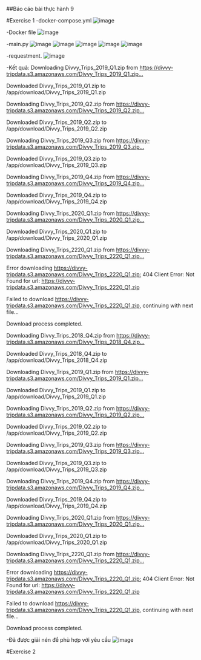 ##Báo cáo bài thực hành 9

#Exercise 1
-docker-compose.yml
![image](https://github.com/user-attachments/assets/8ea7f36d-55e3-40a7-9440-d504c27f3536)

-Docker file
![image](https://github.com/user-attachments/assets/3a283de5-e687-4267-978b-5363414b72f6)

-main.py
![image](https://github.com/user-attachments/assets/a81ca56b-c6f8-414f-91b5-6580d18c13ba)
![image](https://github.com/user-attachments/assets/a17b8cb4-bfc4-4192-b7dc-587f465f925b)
![image](https://github.com/user-attachments/assets/595812d2-495d-44d3-8de0-06113f3ad39c)
![image](https://github.com/user-attachments/assets/28572951-762c-4f6d-a09c-c00c742e6948)
![image](https://github.com/user-attachments/assets/d4b6f033-b73d-4161-aa76-4a388f7b2731)

-requestment.
![image](https://github.com/user-attachments/assets/a642e55f-fed8-4c35-a5e8-4f24a3331f99)

-Kết quả:
Downloading Divvy_Trips_2019_Q1.zip from https://divvy-tripdata.s3.amazonaws.com/Divvy_Trips_2019_Q1.zip...⁠


Downloaded Divvy_Trips_2019_Q1.zip to /app/download/Divvy_Trips_2019_Q1.zip


Downloading Divvy_Trips_2019_Q2.zip from https://divvy-tripdata.s3.amazonaws.com/Divvy_Trips_2019_Q2.zip...⁠


Downloaded Divvy_Trips_2019_Q2.zip to /app/download/Divvy_Trips_2019_Q2.zip


Downloading Divvy_Trips_2019_Q3.zip from https://divvy-tripdata.s3.amazonaws.com/Divvy_Trips_2019_Q3.zip...⁠


Downloaded Divvy_Trips_2019_Q3.zip to /app/download/Divvy_Trips_2019_Q3.zip


Downloading Divvy_Trips_2019_Q4.zip from https://divvy-tripdata.s3.amazonaws.com/Divvy_Trips_2019_Q4.zip...⁠


Downloaded Divvy_Trips_2019_Q4.zip to /app/download/Divvy_Trips_2019_Q4.zip


Downloading Divvy_Trips_2020_Q1.zip from https://divvy-tripdata.s3.amazonaws.com/Divvy_Trips_2020_Q1.zip...⁠


Downloaded Divvy_Trips_2020_Q1.zip to /app/download/Divvy_Trips_2020_Q1.zip


Downloading Divvy_Trips_2220_Q1.zip from https://divvy-tripdata.s3.amazonaws.com/Divvy_Trips_2220_Q1.zip...⁠


Error downloading https://divvy-tripdata.s3.amazonaws.com/Divvy_Trips_2220_Q1.zip:⁠ 404 Client Error: Not Found for url: https://divvy-tripdata.s3.amazonaws.com/Divvy_Trips_2220_Q1.zip⁠


Failed to download https://divvy-tripdata.s3.amazonaws.com/Divvy_Trips_2220_Q1.zip,⁠ continuing with next file...


Download process completed.


Downloading Divvy_Trips_2018_Q4.zip from https://divvy-tripdata.s3.amazonaws.com/Divvy_Trips_2018_Q4.zip...⁠


Downloaded Divvy_Trips_2018_Q4.zip to /app/download/Divvy_Trips_2018_Q4.zip


Downloading Divvy_Trips_2019_Q1.zip from https://divvy-tripdata.s3.amazonaws.com/Divvy_Trips_2019_Q1.zip...⁠


Downloaded Divvy_Trips_2019_Q1.zip to /app/download/Divvy_Trips_2019_Q1.zip


Downloading Divvy_Trips_2019_Q2.zip from https://divvy-tripdata.s3.amazonaws.com/Divvy_Trips_2019_Q2.zip...⁠


Downloaded Divvy_Trips_2019_Q2.zip to /app/download/Divvy_Trips_2019_Q2.zip


Downloading Divvy_Trips_2019_Q3.zip from https://divvy-tripdata.s3.amazonaws.com/Divvy_Trips_2019_Q3.zip...⁠


Downloaded Divvy_Trips_2019_Q3.zip to /app/download/Divvy_Trips_2019_Q3.zip


Downloading Divvy_Trips_2019_Q4.zip from https://divvy-tripdata.s3.amazonaws.com/Divvy_Trips_2019_Q4.zip...⁠


Downloaded Divvy_Trips_2019_Q4.zip to /app/download/Divvy_Trips_2019_Q4.zip


Downloading Divvy_Trips_2020_Q1.zip from https://divvy-tripdata.s3.amazonaws.com/Divvy_Trips_2020_Q1.zip...⁠


Downloaded Divvy_Trips_2020_Q1.zip to /app/download/Divvy_Trips_2020_Q1.zip


Downloading Divvy_Trips_2220_Q1.zip from https://divvy-tripdata.s3.amazonaws.com/Divvy_Trips_2220_Q1.zip...⁠


Error downloading https://divvy-tripdata.s3.amazonaws.com/Divvy_Trips_2220_Q1.zip:⁠ 404 Client Error: Not Found for url: https://divvy-tripdata.s3.amazonaws.com/Divvy_Trips_2220_Q1.zip⁠


Failed to download https://divvy-tripdata.s3.amazonaws.com/Divvy_Trips_2220_Q1.zip,⁠ continuing with next file...


Download process completed.

-Đã được giải nén để phù hợp với yêu cầu
![image](https://github.com/user-attachments/assets/839e35a8-147c-486b-ac1e-bb19fea7465b)


#Exercise 2




